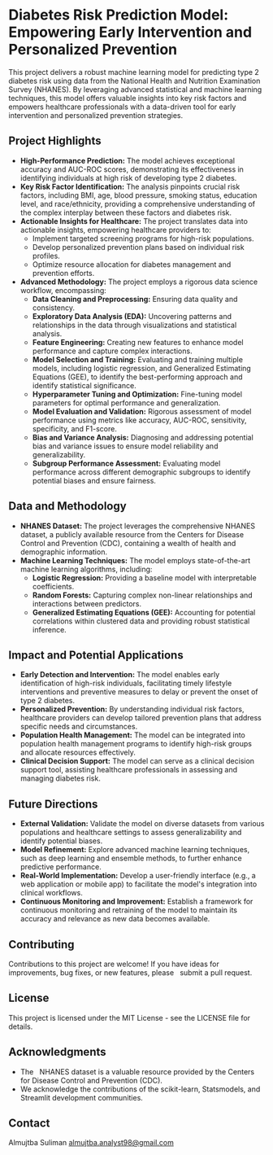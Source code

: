 # Diabetes Risk Prediction Model: Empowering Early Intervention and Personalized Prevention

This project delivers a robust machine learning model for predicting type 2 diabetes risk using data from the National Health and Nutrition Examination Survey (NHANES). By leveraging advanced statistical and machine learning techniques, this model offers valuable insights into key risk factors and empowers healthcare professionals with a data-driven tool for early intervention and personalized prevention strategies.

## Project Highlights

* **High-Performance Prediction:** The model achieves exceptional accuracy and AUC-ROC scores, demonstrating its effectiveness in identifying individuals at high risk of developing type 2 diabetes.
* **Key Risk Factor Identification:**  The analysis pinpoints crucial risk factors, including BMI, age, blood pressure, smoking status, education level, and race/ethnicity, providing a comprehensive understanding of the complex interplay between these factors and diabetes risk.
* **Actionable Insights for Healthcare:** The project translates data into actionable insights, empowering healthcare providers to:
    * Implement targeted screening programs for high-risk populations.
    * Develop personalized prevention plans based on individual risk profiles.
    * Optimize resource allocation for diabetes management and prevention efforts.
* **Advanced Methodology:** The project employs a rigorous data science workflow, encompassing:
    * **Data Cleaning and Preprocessing:** Ensuring data quality and consistency.
    * **Exploratory Data Analysis (EDA):**  Uncovering patterns and relationships in the data through visualizations and statistical analysis.
    * **Feature Engineering:**  Creating new features to enhance model performance and capture complex interactions.
    * **Model Selection and Training:**  Evaluating and training multiple models, including logistic regression, and Generalized Estimating Equations (GEE), to identify the best-performing approach and identify statistical significance.
    * **Hyperparameter Tuning and Optimization:** Fine-tuning model parameters for optimal performance and generalization.
    * **Model Evaluation and Validation:** Rigorous assessment of model performance using metrics like accuracy, AUC-ROC, sensitivity, specificity, and F1-score.
    * **Bias and Variance Analysis:**  Diagnosing and addressing potential bias and variance issues to ensure model reliability and generalizability.
    * **Subgroup Performance Assessment:** Evaluating model performance across different demographic subgroups to identify potential biases and ensure fairness.

## Data and Methodology

* **NHANES Dataset:** The project leverages the comprehensive NHANES dataset, a publicly available resource from the Centers for Disease Control and Prevention (CDC), containing a wealth of health and demographic information.
* **Machine Learning Techniques:**  The model employs state-of-the-art machine learning algorithms, including:
    * **Logistic Regression:**  Providing a baseline model with interpretable coefficients.
    * **Random Forests:**  Capturing complex non-linear relationships and interactions between predictors.
    * **Generalized Estimating Equations (GEE):**  Accounting for potential correlations within clustered data and providing robust statistical inference.

## Impact and Potential Applications

* **Early Detection and Intervention:** The model enables early identification of high-risk individuals, facilitating timely lifestyle interventions and preventive measures to delay or prevent the onset of type 2 diabetes.
* **Personalized Prevention:** By understanding individual risk factors, healthcare providers can develop tailored prevention plans that address specific needs and circumstances.
* **Population Health Management:** The model can be integrated into population health management programs to identify high-risk groups and allocate resources effectively.
* **Clinical Decision Support:** The model can serve as a clinical decision support tool, assisting healthcare professionals in assessing and managing diabetes risk.

## Future Directions

* **External Validation:** Validate the model on diverse datasets from various populations and healthcare settings to assess generalizability and identify potential biases.
* **Model Refinement:** Explore advanced machine learning techniques, such as deep learning and ensemble methods, to further enhance predictive performance.
* **Real-World Implementation:** Develop a user-friendly interface (e.g., a web application or mobile app) to facilitate the model's integration into clinical workflows.
* **Continuous Monitoring and Improvement:**  Establish a framework for continuous monitoring and retraining of the model to maintain its accuracy and relevance as new data becomes available.

## Contributing

Contributions to this project are welcome! If you have ideas for improvements, bug fixes, or new features, please   
 submit a pull request.

## License

This project is licensed under the MIT License - see the LICENSE file for details.

## Acknowledgments

* The   
 NHANES dataset is a valuable resource provided by the Centers for Disease Control and Prevention (CDC).
* We acknowledge the contributions of the scikit-learn, Statsmodels, and Streamlit development communities.

## Contact

Almujtba Suliman
almujtba.analyst98@gmail.com

